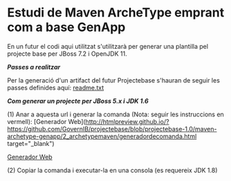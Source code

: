 # Estudi de Maven ArcheType emprant com a base GenApp

En un futur el codi aqui utilitzat s'utilitzarà per generar una plantilla pel projecte base per JBoss 7.2 i OpenJDK 11.

***Passes a realitzar***

Per la generació d'un artifact del futur Projectebase s'hauran de seguir les passes definides aquí: [readme.txt](./readme.txt)


***Com generar un projecte per JBoss 5.x i JDK 1.6***


(1) Anar a aquesta url i generar la comanda (Nota: seguir les instruccions en vermell): [Generador Web](http://htmlpreview.github.io/?https://github.com/GovernIB/projectebase/blob/projectebase-1.0/maven-archetype-genapp/2_archetypemaven/generadordecomanda.html  target="_blank")


<a href="http://htmlpreview.github.io/?https://github.com/GovernIB/projectebase/blob/projectebase-1.0/maven-archetype-genapp/2_archetypemaven/generadordecomanda.html" target="_blank">Generador Web</a>

(2) Copiar la comanda i executar-la en una consola (es requereix JDK 1.8)


